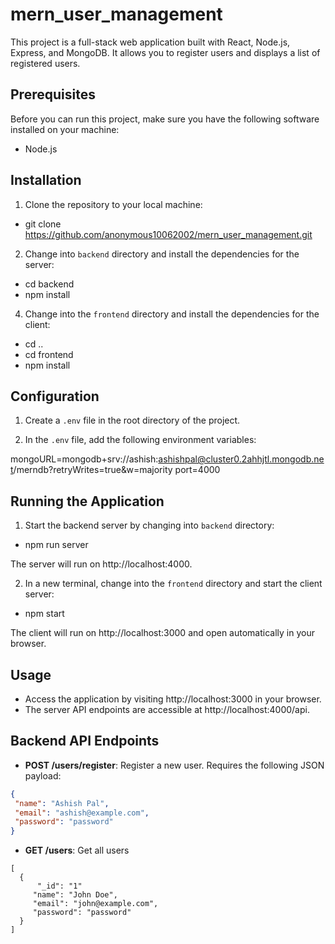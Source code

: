 # mern_user_management

This project is a full-stack web application built with React, Node.js, Express, and MongoDB. It allows you to register users and displays a list of registered users.

## Prerequisites

Before you can run this project, make sure you have the following software installed on your machine:

- Node.js

## Installation

1. Clone the repository to your local machine: 

- git clone https://github.com/anonymous10062002/mern_user_management.git


2. Change into `backend` directory and install the dependencies for the server:

- cd backend
- npm install


4. Change into the `frontend` directory and install the dependencies for the client:

- cd ..
- cd frontend
- npm install


## Configuration

1. Create a `.env` file in the root directory of the project.

2. In the `.env` file, add the following environment variables:

mongoURL=mongodb+srv://ashish:ashishpal@cluster0.2ahhjtl.mongodb.net/merndb?retryWrites=true&w=majority
port=4000

## Running the Application

1. Start the backend server by changing into `backend` directory:

- npm run server


The server will run on http://localhost:4000.

2. In a new terminal, change into the `frontend` directory and start the client server:

- npm start


The client will run on http://localhost:3000 and open automatically in your browser.

## Usage

- Access the application by visiting http://localhost:3000 in your browser.
- The server API endpoints are accessible at http://localhost:4000/api.

## Backend API Endpoints

- **POST /users/register**: Register a new user. Requires the following JSON payload:
```json
{
 "name": "Ashish Pal",
 "email": "ashish@example.com",
 "password": "password"
}
```

- **GET /users**: Get all users
```
[
  {
      "_id": "1"
     "name": "John Doe",
     "email": "john@example.com",
     "password": "password"
  }
]
```









